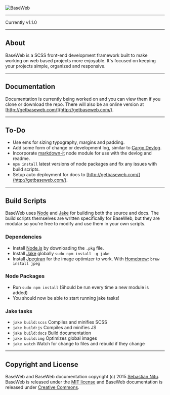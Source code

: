 ![BaseWeb](http://f.cl.ly/items/201U3Y1g0c2M1u1Z3i0n/baseweb-banner.png "BaseWeb — A fresh front-end development framework.")

---

Currently v1.1.0

---

## About
BaseWeb is a SCSS front-end development framework built to make working on web based projects more enjoyable. It&#39;s focused on keeping your projects simple, organized and responsive.

---

## Documentation
Documentation is currently being worked on and you can view them if you clone or download the repo. There will also be an online version at [http://getbaseweb.com/](http://getbaseweb.com/).

---

## To-Do

* Use ems for sizing typography, margins and padding.
* Add some form of change or development log, similar to [Cargo Devlog](http://cargocollective.com/devlog).
* Incorporate [markdown-it](https://www.npmjs.com/package/markdown-it) node module for use with the devlog and readme.
* `npm install` latest versions of node packages and fix any issues with build scripts.
* Setup auto deployment for docs to [http://getbaseweb.com/](http://getbaseweb.com/).

---

## Build Scripts

BaseWeb uses [Node](https://nodejs.org/) and [Jake](http://jakejs.com/) for building both the source and docs. The build scripts themselves are written specifically for BaseWeb, but they are modular so you're free to modify and use them in your own scripts.

### Dependencies

* Install [Node.js](http://nodejs.org/) by downloading the `.pkg` file.
* Install [Jake](https://github.com/mde/jake) globally `sudo npm install -g jake`
* Install [Jpegtran](http://jpegclub.org/jpegtran/) for the image optimizer to work. With [Homebrew](http://brew.sh/): `brew install jpeg`

### Node Packages

* Run `sudo npm install` (Should be run every time a new module is added)
* You should now be able to start running jake tasks!

### Jake tasks

* `jake build:scss`   Compiles and minifies SCSS
* `jake build:js`     Compiles and minifies JS
* `jake build:docs`   Build documentation
* `jake build:img`    Optimizes global images
* `jake watch`        Watch for change to files and rebuild if they change

---

## Copyright and License

BaseWeb and BaseWeb documentation copyright (c) 2015 [Sebastian Nitu](http://sebnitu.com). BaseWeb is released under the [MIT license](https://github.com/sebnitu/BaseWeb/blob/master/LICENSE) and BaseWeb documentation is released under [Creative Commons](https://github.com/sebnitu/BaseWeb/blob/master/docs/LICENSE).